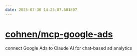 ```yaml
---
date: 2025-07-30 14:25:07.501807
---
```


# [cohnen/mcp-google-ads](https://github.com/cohnen/mcp-google-ads)

connect Google Ads to Claude AI for chat-based ad analytics